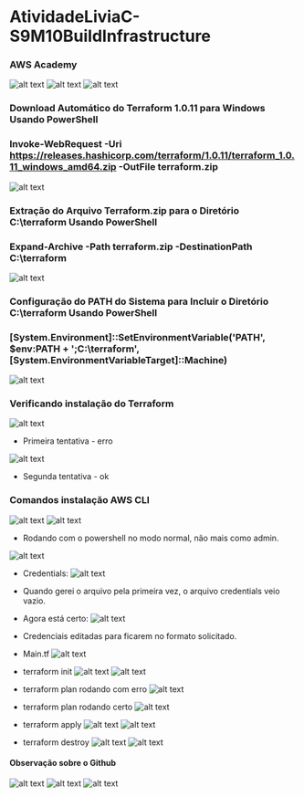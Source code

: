 # AtividadeLiviaC-S9M10BuildInfrastructure

### AWS Academy

![alt text](<Imagem do WhatsApp de 2024-06-11 à(s) 11.40.26_a1872abc.jpg>)
![alt text](<Imagem do WhatsApp de 2024-06-11 à(s) 11.40.33_2a5d0657.jpg>)
![alt text](<Imagem do WhatsApp de 2024-06-11 à(s) 11.40.41_60d6ee8b.jpg>)

### Download Automático do Terraform 1.0.11 para Windows Usando PowerShell
### Invoke-WebRequest -Uri https://releases.hashicorp.com/terraform/1.0.11/terraform_1.0.11_windows_amd64.zip -OutFile terraform.zip 

![alt text](<Imagem do WhatsApp de 2024-06-11 à(s) 11.41.09_9a2f2945.jpg>)

### Extração do Arquivo Terraform.zip para o Diretório C:\terraform Usando PowerShell
### Expand-Archive -Path terraform.zip -DestinationPath C:\terraform

![alt text](<Imagem do WhatsApp de 2024-06-11 à(s) 11.41.45_03a97ef1.jpg>)

### Configuração do PATH do Sistema para Incluir o Diretório C:\terraform Usando PowerShell
### [System.Environment]::SetEnvironmentVariable('PATH', $env:PATH + ';C:\terraform', [System.EnvironmentVariableTarget]::Machine)

![alt text](<Imagem do WhatsApp de 2024-06-11 à(s) 11.41.56_64cfd255.jpg>)

### Verificando instalação do Terraform

![alt text](<Imagem do WhatsApp de 2024-06-11 à(s) 11.42.09_cbb80b16.jpg>)
- Primeira tentativa - erro

![alt text](<Imagem do WhatsApp de 2024-06-11 à(s) 11.42.14_dd4a0eec.jpg>)
- Segunda tentativa - ok

### Comandos instalação AWS CLI
![alt text](<Imagem do WhatsApp de 2024-06-11 à(s) 10.39.05_937243c2.jpg>)
![alt text](<Imagem do WhatsApp de 2024-06-11 à(s) 10.40.11_198b451a.jpg>)
- Rodando com o powershell no modo normal, não mais como admin.


![alt text](<Imagem do WhatsApp de 2024-06-11 à(s) 10.44.26_200cb940.jpg>)

- Credentials:
![alt text](<Imagem do WhatsApp de 2024-06-11 à(s) 10.46.14_4625471e.jpg>)
- Quando gerei o arquivo pela primeira vez, o arquivo credentials veio vazio.
- Agora está certo:
![alt text](<Imagem do WhatsApp de 2024-06-11 à(s) 10.47.53_70dd4e03.jpg>)
- Credenciais editadas para ficarem no formato solicitado.

- Main.tf
![alt text](<Imagem do WhatsApp de 2024-06-11 à(s) 10.51.05_597ade99.jpg>)

- terraform init
![alt text](<Imagem do WhatsApp de 2024-06-11 à(s) 10.53.43_01c018bb.jpg>)
![alt text](<Imagem do WhatsApp de 2024-06-11 à(s) 10.54.36_0f16dd5e.jpg>)

- terraform plan rodando com erro
![alt text](<Imagem do WhatsApp de 2024-06-11 à(s) 11.00.27_4778300b.jpg>)

- terraform plan rodando certo
![alt text](<Imagem do WhatsApp de 2024-06-11 à(s) 11.00.39_472abc28.jpg>)

- terraform apply
![alt text](<Imagem do WhatsApp de 2024-06-11 à(s) 11.02.54_1f4532cb.jpg>)
![alt text](<Imagem do WhatsApp de 2024-06-11 à(s) 11.03.28_3b54e1b0.jpg>)

- terraform destroy
![alt text](<Imagem do WhatsApp de 2024-06-11 à(s) 11.08.01_1627eac7.jpg>)
![alt text](<Imagem do WhatsApp de 2024-06-11 à(s) 11.08.48_11682ca3.jpg>)

#### Observação sobre o Github
![alt text](<Imagem do WhatsApp de 2024-06-11 à(s) 11.12.15_5c8fec02.jpg>)
![alt text](<Imagem do WhatsApp de 2024-06-11 à(s) 11.12.25_b9fe8f6b.jpg>)
![alt text](<Imagem do WhatsApp de 2024-06-11 à(s) 11.13.12_73800574.jpg>)